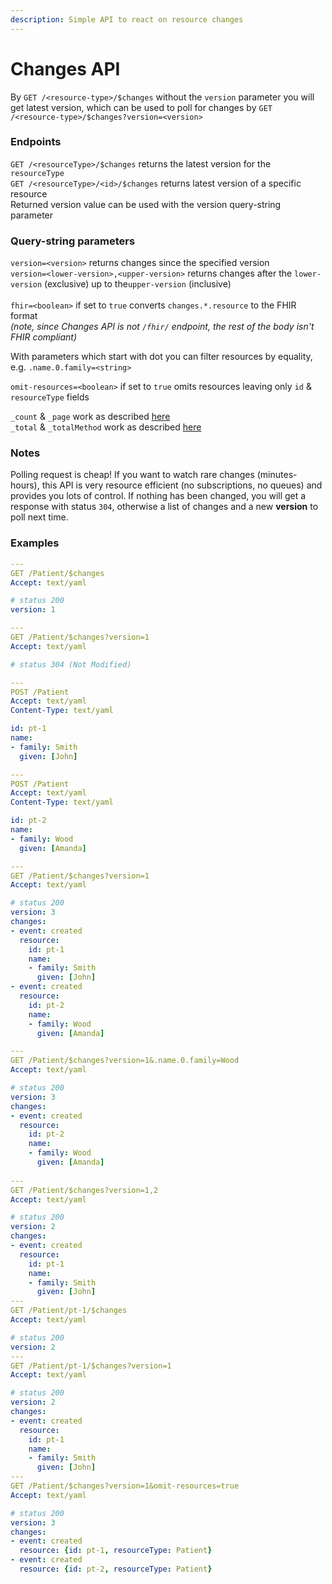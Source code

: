 ```yaml
---
description: Simple API to react on resource changes
---
```


# Changes API

By `GET /<resource-type>/$changes` without the `version` parameter you will get latest version, which can be used to poll for changes by `GET /<resource-type>/$changes?version=<version>`

### Endpoints

`GET /<resourceType>/$changes` returns the latest version for the `resourceType`\
`GET /<resourceType>/<id>/$changes` returns latest version of a specific resource\
Returned version value can be used with the version query-string parameter

### Query-string parameters

`version=<version>` returns changes since the specified version\
`version=<lower-version>,<upper-version>` returns changes after the `lower-version` (exclusive) up to the`upper-version` (inclusive)\
\
`fhir=<boolean>` if set to `true` converts `changes.*.resource` to the FHIR format\
_(note, since Changes API is not `/fhir/` endpoint, the rest of the body isn't FHIR compliant)_

With parameters which start with dot you can filter resources by equality, e.g. `.name.0.family=<string>`

`omit-resources=<boolean>` if set to `true` omits resources leaving only `id` & `resourceType` fields

`_count` & `_page` work as described [here](https://docs.aidbox.app/api-1/fhir-api/search-1/\_count-and-\_page)\
`_total` & `_totalMethod` work as described [here](https://docs.aidbox.app/api-1/fhir-api/search-1/\_total-or-\_countmethod)

### Notes

Polling request is cheap! If you want to watch rare changes (minutes-hours), this API is very resource efficient  (no subscriptions, no queues) and provides you lots of control. If nothing has been changed, you will get a response with status `304`,  otherwise a list of changes and a new **version** to poll next time.

### Examples

```yaml
---
GET /Patient/$changes
Accept: text/yaml

# status 200
version: 1

---
GET /Patient/$changes?version=1
Accept: text/yaml

# status 304 (Not Modified)

---
POST /Patient
Accept: text/yaml
Content-Type: text/yaml

id: pt-1
name:
- family: Smith
  given: [John]

---
POST /Patient
Accept: text/yaml
Content-Type: text/yaml

id: pt-2
name:
- family: Wood
  given: [Amanda]

---
GET /Patient/$changes?version=1
Accept: text/yaml

# status 200
version: 3
changes:
- event: created
  resource:
    id: pt-1
    name:
    - family: Smith
      given: [John]
- event: created
  resource:
    id: pt-2
    name:
    - family: Wood
      given: [Amanda]

---
GET /Patient/$changes?version=1&.name.0.family=Wood
Accept: text/yaml

# status 200
version: 3
changes:
- event: created
  resource:
    id: pt-2
    name:
    - family: Wood
      given: [Amanda]
      
---
GET /Patient/$changes?version=1,2
Accept: text/yaml

# status 200
version: 2
changes:
- event: created
  resource:
    id: pt-1
    name:
    - family: Smith
      given: [John]
---
GET /Patient/pt-1/$changes
Accept: text/yaml

# status 200
version: 2
---
GET /Patient/pt-1/$changes?version=1
Accept: text/yaml

# status 200
version: 2
changes:
- event: created
  resource:
    id: pt-1
    name:
    - family: Smith
      given: [John]
---
GET /Patient/$changes?version=1&omit-resources=true
Accept: text/yaml

# status 200
version: 3
changes:
- event: created
  resource: {id: pt-1, resourceType: Patient}
- event: created
  resource: {id: pt-2, resourceType: Patient}
```
